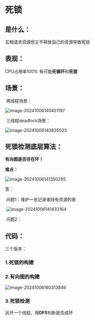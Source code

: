 # 死锁

## 是什么：

互相请求资源但又不释放自己的资源导致死锁

## 表现：

 CPU占用率100% 有可能**死循环**和**死锁**

## 场景：

​	两线程场景：

![image-20241006140451197](C:\Users\12280\AppData\Roaming\Typora\typora-user-images\image-20241006140451197.png)

​	三线程deadlock场景：

![image-20241006140835023](C:\Users\12280\AppData\Roaming\Typora\typora-user-images\image-20241006140835023.png)

## 死锁检测底层算法：

**有向图是否存在环！**



**难点：**

![image-20241006141350295](C:\Users\12280\AppData\Roaming\Typora\typora-user-images\image-20241006141350295.png)

答：

​	问题1：维护一张记录谁持有资源的表

​				![image-20241006141433164](C:\Users\12280\AppData\Roaming\Typora\typora-user-images\image-20241006141433164.png)

​	问题2：

## 代码：

三个版本：

### 1.死锁的构建

### 2.有向图的构建

![image-20241006160313846](C:\Users\12280\AppData\Roaming\Typora\typora-user-images\image-20241006160313846.png)

### 3.死锁检测

另开一个线程，用**DFS**判断是否成环

 